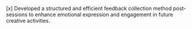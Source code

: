 [x] Developed a structured and efficient feedback collection method post-sessions to enhance emotional expression and engagement in future creative activities.
